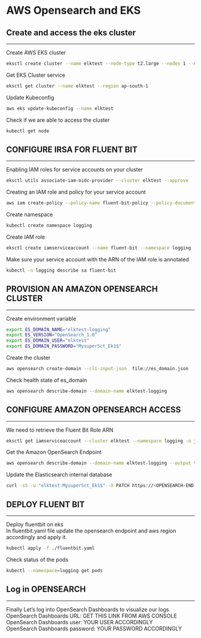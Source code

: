# AWS Opensearch and EKS

## Create and access the eks cluster 
---
Create AWS EKS cluster 

```bash
eksctl create cluster --name elktest --node-type t2.large --nodes 1 --nodes-min 1 --nodes-max 2 --region us-east-1 --zones=us-east-1a,us-east-1b,us-east-1c  
```

Get EKS Cluster service  

```bash
eksctl get cluster --name elktest --region ap-south-1  
```

Update Kubeconfig  

```bash
aws eks update-kubeconfig --name elktest  
```

Check if we are able to access the cluster  

```bash
kubectl get node
```


## CONFIGURE IRSA FOR FLUENT BIT  
-----------------------------------  
Enabling IAM roles for service accounts on your cluster  
```bash
eksctl utils associate-iam-oidc-provider --cluster elktest --approve  
```

Creating an IAM role and policy for your service account  
```bash
aws iam create-policy --policy-name fluent-bit-policy --policy-document file://fluent-bit-policy.json
```  

Create namespace 
```bash
kubectl create namespace logging  
```

Create IAM role

```bash
eksctl create iamserviceaccount --name fluent-bit --namespace logging --cluster elktest --attach-policy-arn "arn:aws:iam::<AWS_ACCOUNT_ID>:policy/fluent-bit-policy" --approve --override-existing-serviceaccounts  
```

Make sure your service account with the ARN of the IAM role is annotated  
```bash
kubectl -n logging describe sa fluent-bit
```


## PROVISION AN AMAZON OPENSEARCH CLUSTER  
------------------------------------------  
Create environment variable 
```bash
export ES_DOMAIN_NAME="elktest-logging"  
export ES_VERSION="OpenSearch_1.0"  
export ES_DOMAIN_USER="elktest"  
export ES_DOMAIN_PASSWORD="MysuperSct_Ek1$"  

```

Create the cluster  
```bash
aws opensearch create-domain --cli-input-json  file://es_domain.json  
```

Check health state of es_domain  
```bash
aws opensearch describe-domain --domain-name elktest-logging  
```

## CONFIGURE AMAZON OPENSEARCH ACCESS  
----------------------------------------  
We need to retrieve the Fluent Bit Role ARN  
```bash
eksctl get iamserviceaccount --cluster elktest --namespace logging -o json  
```

Get the Amazon OpenSearch Endpoint  
```bash
aws opensearch describe-domain --domain-name elktest-logging --output text --query "DomainStatus.Endpoint"  
```

Update the Elasticsearch internal database  
```bash
curl -sS -u "elktest:MysuperSct_Ek1$" -X PATCH https://<OPENSEARCH-END-POINT-FROPM-ABOVE-COMMAND> -H 'Content-Type: application/json' -d '[{"op": "add", "path": "/backend_roles", "value": ["'<FLUENT-BIT-ROLE-ARN>'"]}]'  
```

## DEPLOY FLUENT BIT  
----------------------  
Deploy fluentbit on eks  
In fluentbit.yaml file update the opensearch endpoint and aws region accordingly and apply it.  
```bash
kubectl apply -f ./fluentbit.yaml  
```

Check status of the pods  
```bash
kubectl --namespace=logging get pods  
```


## Log in OPENSEARCH  
---------------------  
Finally Let’s log into OpenSearch Dashboards to visualize our logs.  
OpenSearch Dashboards URL: GET THIS LINK FROM AWS CONSOLE
OpenSearch Dashboards user: YOUR USER ACCORDINGLY  
OpenSearch Dashboards password: YOUR PASSWORD ACCORDINGLY
